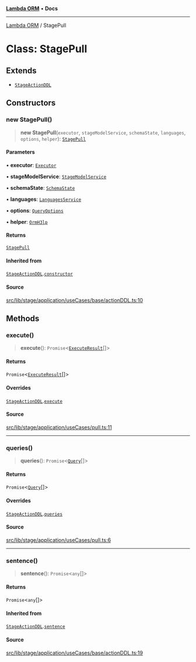 [**Lambda ORM**](../README.md) • **Docs**

***

[Lambda ORM](../README.md) / StagePull

# Class: StagePull

## Extends

- [`StageActionDDL`](StageActionDDL.md)

## Constructors

### new StagePull()

> **new StagePull**(`executor`, `stageModelService`, `schemaState`, `languages`, `options`, `helper`): [`StagePull`](StagePull.md)

#### Parameters

• **executor**: [`Executor`](../interfaces/Executor.md)

• **stageModelService**: [`StageModelService`](StageModelService.md)

• **schemaState**: [`SchemaState`](SchemaState.md)

• **languages**: [`LanguagesService`](LanguagesService.md)

• **options**: [`QueryOptions`](../interfaces/QueryOptions.md)

• **helper**: [`OrmH3lp`](OrmH3lp.md)

#### Returns

[`StagePull`](StagePull.md)

#### Inherited from

[`StageActionDDL`](StageActionDDL.md).[`constructor`](StageActionDDL.md#constructors)

#### Source

[src/lib/stage/application/useCases/base/actionDDL.ts:10](https://github.com/lambda-orm/lambdaorm/blob/a18b8b74c6a37e9bf429123d2232fbfd3236757c/src/lib/stage/application/useCases/base/actionDDL.ts#L10)

## Methods

### execute()

> **execute**(): `Promise`\<[`ExecuteResult`](../interfaces/ExecuteResult.md)[]\>

#### Returns

`Promise`\<[`ExecuteResult`](../interfaces/ExecuteResult.md)[]\>

#### Overrides

[`StageActionDDL`](StageActionDDL.md).[`execute`](StageActionDDL.md#execute)

#### Source

[src/lib/stage/application/useCases/pull.ts:11](https://github.com/lambda-orm/lambdaorm/blob/a18b8b74c6a37e9bf429123d2232fbfd3236757c/src/lib/stage/application/useCases/pull.ts#L11)

***

### queries()

> **queries**(): `Promise`\<[`Query`](Query.md)[]\>

#### Returns

`Promise`\<[`Query`](Query.md)[]\>

#### Overrides

[`StageActionDDL`](StageActionDDL.md).[`queries`](StageActionDDL.md#queries)

#### Source

[src/lib/stage/application/useCases/pull.ts:6](https://github.com/lambda-orm/lambdaorm/blob/a18b8b74c6a37e9bf429123d2232fbfd3236757c/src/lib/stage/application/useCases/pull.ts#L6)

***

### sentence()

> **sentence**(): `Promise`\<`any`[]\>

#### Returns

`Promise`\<`any`[]\>

#### Inherited from

[`StageActionDDL`](StageActionDDL.md).[`sentence`](StageActionDDL.md#sentence)

#### Source

[src/lib/stage/application/useCases/base/actionDDL.ts:19](https://github.com/lambda-orm/lambdaorm/blob/a18b8b74c6a37e9bf429123d2232fbfd3236757c/src/lib/stage/application/useCases/base/actionDDL.ts#L19)
